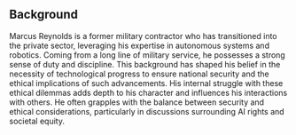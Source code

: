 ## Background
Marcus Reynolds is a former military contractor who has transitioned into the private sector, leveraging his expertise in autonomous systems and robotics. Coming from a long line of military service, he possesses a strong sense of duty and discipline. This background has shaped his belief in the necessity of technological progress to ensure national security and the ethical implications of such advancements. His internal struggle with these ethical dilemmas adds depth to his character and influences his interactions with others. 
He often grapples with the balance between security and ethical considerations, particularly in discussions surrounding AI rights and societal equity.
